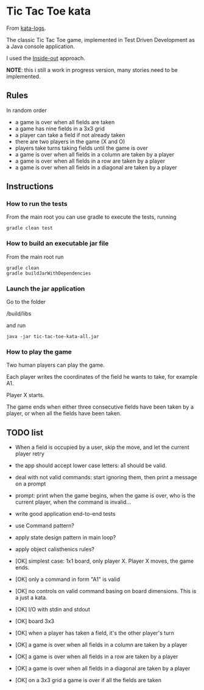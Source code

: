 # Tic Tac Toe kata

From [kata-logs](http://kata-log.rocks/tic-tac-toe-kata).

The classic Tic Tac Toe game, implemented in Test Driven Development as a Java console application. 

I used the [Inside-out](https://8thlight.com/blog/georgina-mcfadyen/2016/06/27/inside-out-tdd-vs-outside-in.html ) approach.

**NOTE**: this i still a work in progress version, many stories need to be implemented. 

## Rules

In random order

* a game is over when all fields are taken
* a game has nine fields in a 3x3 grid
* a player can take a field if not already taken
* there are two players in the game (X and O)
* players take turns taking fields until the game is over
* a game is over when all fields in a column are taken by a player
* a game is over when all fields in a row are taken by a player
* a game is over when all fields in a diagonal are taken by a player

## Instructions

### How to run the tests

From the main root you can use gradle to execute the tests, running

    gradle clean test

### How to build an executable jar file

From the main root run

    gradle clean
    gradle buildJarWithDependencies


### Launch the jar application

Go to the folder

/build/libs

and run

    java -jar tic-tac-toe-kata-all.jar


### How to play the game

Two human players can play the game.

Each player writes the coordinates of the field he wants to take, for example A1.

Player X starts.

The game ends when either three consecutive fields have been taken by a player, or when all the fields have been taken.

## TODO list

* When a field is occupied by a user, skip the move, and let the current player retry

* the app should accept lower case letters: a1 should be valid.

* deal with not valid commands: start ignoring them, then print a message on a prompt

* prompt: print when the game begins, when the game is over, who is the current player, when the command is invalid...

* write good application end-to-end tests

* use Command pattern?

* apply state design pattern in main loop?

* apply object calisthenics rules?

* [OK] simplest case: 1x1 board, only player X. Player X moves, the game ends.

* [OK] only a command in form "A1" is valid

* [OK] no controls on valid command basing on board dimensions. This is a just a kata.

* [OK] I/O with stdin and stdout

* [OK] board 3x3

* [OK] when a player has taken a field, it's the other player's turn 

* [OK] a game is over when all fields in a column are taken by a player

* [OK] a game is over when all fields in a row are taken by a player

* [OK] a game is over when all fields in a diagonal are taken by a player

* [OK] on a 3x3 grid a game is over if all the fields are taken